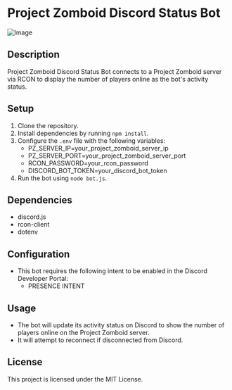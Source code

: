 # Project Zomboid Discord Status Bot

![Image](https://i.postimg.cc/mgrP2Bsy/5ggdgd.png)

## Description
Project Zomboid Discord Status Bot connects to a Project Zomboid server via RCON to display the number of players online as the bot's activity status.

## Setup
1. Clone the repository.
2. Install dependencies by running `npm install`.
3. Configure the `.env` file with the following variables:
   - PZ_SERVER_IP=your_project_zomboid_server_ip
   - PZ_SERVER_PORT=your_project_zomboid_server_port
   - RCON_PASSWORD=your_rcon_password
   - DISCORD_BOT_TOKEN=your_discord_bot_token
4. Run the bot using `node bot.js`.

## Dependencies
- discord.js
- rcon-client
- dotenv

## Configuration
- This bot requires the following intent to be enabled in the Discord Developer Portal:
  - PRESENCE INTENT

## Usage
- The bot will update its activity status on Discord to show the number of players online on the Project Zomboid server.
- It will attempt to reconnect if disconnected from Discord.

## License
This project is licensed under the MIT License.
